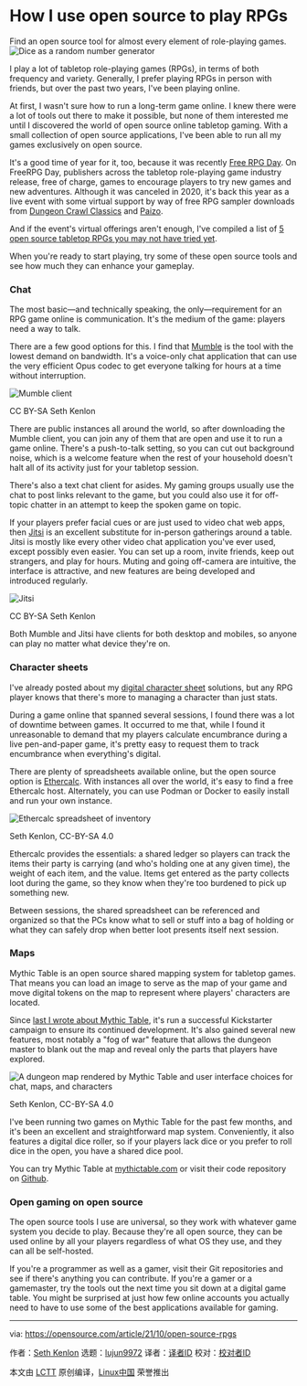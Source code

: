 [#]: subject: "How I use open source to play RPGs"
[#]: via: "https://opensource.com/article/21/10/open-source-rpgs"
[#]: author: "Seth Kenlon https://opensource.com/users/seth"
[#]: collector: "lujun9972"
[#]: translator: " "
[#]: reviewer: " "
[#]: publisher: " "
[#]: url: " "

How I use open source to play RPGs
======
Find an open source tool for almost every element of role-playing games.
![Dice as a random number generator][1]

I play a lot of tabletop role-playing games (RPGs), in terms of both frequency and variety. Generally, I prefer playing RPGs in person with friends, but over the past two years, I've been playing online.

At first, I wasn't sure how to run a long-term game online. I knew there were a lot of tools out there to make it possible, but none of them interested me until I discovered the world of open source online tabletop gaming. With a small collection of open source applications, I've been able to run all my games exclusively on open source.

It's a good time of year for it, too, because it was recently [Free RPG Day][2]. On FreeRPG Day, publishers across the tabletop role-playing game industry release, free of charge, games to encourage players to try new games and new adventures. Although it was canceled in 2020, it's back this year as a live event with some virtual support by way of free RPG sampler downloads from [Dungeon Crawl Classics][3] and [Paizo][4].

And if the event's virtual offerings aren't enough, I've compiled a list of [5 open source tabletop RPGs you may not have tried yet][5].

When you're ready to start playing, try some of these open source tools and see how much they can enhance your gameplay.

### Chat

The most basic—and technically speaking, the only—requirement for an RPG game online is communication. It's the medium of the game: players need a way to talk.

There are a few good options for this. I find that [Mumble][6] is the tool with the lowest demand on bandwidth. It's a voice-only chat application that can use the very efficient Opus codec to get everyone talking for hours at a time without interruption.

![Mumble client][7]

CC BY-SA Seth Kenlon

There are public instances all around the world, so after downloading the Mumble client, you can join any of them that are open and use it to run a game online. There's a push-to-talk setting, so you can cut out background noise, which is a welcome feature when the rest of your household doesn't halt all of its activity just for your tabletop session.

There's also a text chat client for asides. My gaming groups usually use the chat to post links relevant to the game, but you could also use it for off-topic chatter in an attempt to keep the spoken game on topic.

If your players prefer facial cues or are just used to video chat web apps, then [Jitsi][8] is an excellent substitute for in-person gatherings around a table. Jitsi is mostly like every other video chat application you've ever used, except possibly even easier. You can set up a room, invite friends, keep out strangers, and play for hours. Muting and going off-camera are intuitive, the interface is attractive, and new features are being developed and introduced regularly.

![Jitsi][9]

CC BY-SA Seth Kenlon

Both Mumble and Jitsi have clients for both desktop and mobiles, so anyone can play no matter what device they're on.

### Character sheets

I've already posted about my [digital character sheet][10] solutions, but any RPG player knows that there's more to managing a character than just stats.

During a game online that spanned several sessions, I found there was a lot of downtime between games. It occurred to me that, while I found it unreasonable to demand that my players calculate encumbrance during a live pen-and-paper game, it's pretty easy to request them to track encumbrance when everything's digital.

There are plenty of spreadsheets available online, but the open source option is [Ethercalc][11]. With instances all over the world, it's easy to find a free Ethercalc host. Alternately, you can use Podman or Docker to easily install and run your own instance.

![Ethercalc spreadsheet of inventory][12]

Seth Kenlon, CC-BY-SA 4.0

Ethercalc provides the essentials: a shared ledger so players can track the items their party is carrying (and who's holding one at any given time), the weight of each item, and the value. Items get entered as the party collects loot during the game, so they know when they're too burdened to pick up something new.

Between sessions, the shared spreadsheet can be referenced and organized so that the PCs know what to sell or stuff into a bag of holding or what they can safely drop when better loot presents itself next session.

### Maps

Mythic Table is an open source shared mapping system for tabletop games. That means you can load an image to serve as the map of your game and move digital tokens on the map to represent where players' characters are located.

Since [last I wrote about Mythic Table][13], it's run a successful Kickstarter campaign to ensure its continued development. It's also gained several new features, most notably a "fog of war" feature that allows the dungeon master to blank out the map and reveal only the parts that players have explored.

![A dungeon map rendered by Mythic Table and user interface choices for chat, maps, and characters][14]

Seth Kenlon, CC-BY-SA 4.0

I've been running two games on Mythic Table for the past few months, and it's been an excellent and straightforward map system. Conveniently, it also features a digital dice roller, so if your players lack dice or you prefer to roll dice in the open, you have a shared dice pool.

You can try Mythic Table at [mythictable.com][15] or visit their code repository on [Github][16].

### Open gaming on open source

The open source tools I use are universal, so they work with whatever game system you decide to play. Because they're all open source, they can be used online by all your players regardless of what OS they use, and they can all be self-hosted.

If you're a programmer as well as a gamer, visit their Git repositories and see if there's anything you can contribute. If you're a gamer or a gamemaster, try the tools out the next time you sit down at a digital game table. You might be surprised at just how few online accounts you actually need to have to use some of the best applications available for gaming.

--------------------------------------------------------------------------------

via: https://opensource.com/article/21/10/open-source-rpgs

作者：[Seth Kenlon][a]
选题：[lujun9972][b]
译者：[译者ID](https://github.com/译者ID)
校对：[校对者ID](https://github.com/校对者ID)

本文由 [LCTT](https://github.com/LCTT/TranslateProject) 原创编译，[Linux中国](https://linux.cn/) 荣誉推出

[a]: https://opensource.com/users/seth
[b]: https://github.com/lujun9972
[1]: https://opensource.com/sites/default/files/styles/image-full-size/public/lead-images/header_dice.png?itok=dOMrHopO (Dice as a random number generator)
[2]: https://www.freerpgday.com/
[3]: https://goodman-games.com/blog/2021/10/06/pdf-previews-of-our-free-rpg-day-releases/
[4]: https://paizo.com/community/blog/v5748dyo6shte
[5]: https://opensource.com/article/21/10/rpg-tabletop-games
[6]: http://mumble.info/
[7]: https://opensource.com/sites/default/files/mumble-client.png (Mumble client)
[8]: https://jitsi.org/
[9]: https://opensource.com/sites/default/files/jitsi-client.jpg (Jitsi)
[10]: https://opensource.com/article/21/10/3-ways-manage-your-character-sheets-open-source
[11]: http://ethercalc.net/
[12]: https://opensource.com/sites/default/files/uploads/ethercalc.jpeg (Ethercalc)
[13]: https://opensource.com/article/20/11/open-source-battle-maps
[14]: https://opensource.com/sites/default/files/uploads/mythic.jpeg (Mythic Table)
[15]: http://mythictable.com/
[16]: https://gitlab.com/mythicteam/mythictable
